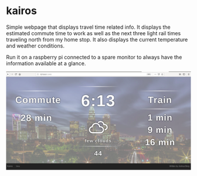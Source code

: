 # kairos
Simple webpage that displays travel time related info.  It displays the estimated commute time to work as well as the next three light rail times traveling north from my home stop.  It also displays the current temperature and weather conditions.  

Run it on a raspberry pi connected to a spare monitor to always have the information available at a glance.

![Alt text](Kairos.png?raw=true "Kairos in Action")  
